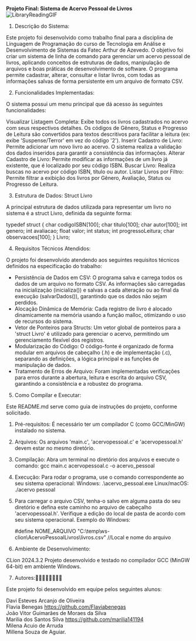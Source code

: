 <b>Projeto Final: Sistema de Acervo Pessoal de Livros <br></b>
![LibraryReadingGIF](https://github.com/user-attachments/assets/f21629c7-721f-4dd4-bea0-c8eb7dca8f4c)


1. Descrição do Sistema:

Este projeto foi desenvolvido como trabalho final para a disciplina de Linguagem de Programação do curso de Tecnologia em Análise e Desenvolvimento de Sistemas da Fatec Arthur de Azevedo.
O objetivo foi criar um sistema de linha de comando para gerenciar um acervo pessoal de livros, aplicando conceitos de estruturas de dados, manipulação de arquivos e boas práticas de desenvolvimento de software. 
O programa permite cadastrar, alterar, consultar e listar livros, com todas as informações salvas de forma persistente em um arquivo de formato CSV.

2. Funcionalidades Implementadas:

O sistema possui um menu principal que dá acesso às seguintes funcionalidades:

Visualizar Listagem Completa: Exibe todos os livros cadastrados no acervo com seus respectivos detalhes. Os códigos de Gênero, Status e Progresso de Leitura são convertidos para textos descritivos para facilitar a leitura (ex: exibe 'Suspense/Terror' em vez do código '2').
Inserir Cadastro de Livro: Permite adicionar um novo livro ao acervo. O sistema realiza a validação dos dados inseridos para garantir a consistência das informações.
Alterar Cadastro de Livro: Permite modificar as informações de um livro já existente, que é localizado por seu código ISBN.
Buscar Livro: Realiza buscas no acervo por código ISBN, título ou autor.
Listar Livros por Filtro: Permite filtrar a exibição dos livros por Gênero, Avaliação, Status ou Progresso de Leitura.

3. Estrutura de Dados: Struct Livro

A principal estrutura de dados utilizada para representar um livro no sistema é a struct Livro, definida da seguinte forma:

typedef struct {
    char codigoISBN[100];
    char titulo[100];
    char autor[100];
    int genero;
    int avaliacao;
    float valor;
    int status;
    int progressoLeitura;
    char observacoes[100];
} Livro;


4. Requisitos Técnicos Atendidos:

O projeto foi desenvolvido atendendo aos seguintes requisitos técnicos definidos na especificação do trabalho:

- Persistência de Dados em CSV: O programa salva e carrega todos os dados de um arquivo no formato CSV. As informações são carregadas na inicialização (inicializa()) e salvas a cada alteração ou ao final da execução (salvarDados()), garantindo que os dados não sejam perdidos.
- Alocação Dinâmica de Memória: Cada registro de livro é alocado dinamicamente na memória usando a função malloc, otimizando o uso de recursos do sistema.
- Vetor de Ponteiros para Structs: Um vetor global de ponteiros para a 'struct Livro' é utilizado para gerenciar o acervo, permitindo um gerenciamento flexível dos registros.
- Modularização do Código: O código-fonte é organizado de forma modular em arquivos de cabeçalho (.h) e de implementação (.c), separando as definições, a lógica principal e as funções de manipulação de dados.
- Tratamento de Erros de Arquivo: Foram implementadas verificações para erros durante a abertura, leitura e escrita do arquivo CSV, garantindo a consistência e a robustez do programa.

5. Como Compilar e Executar:

Este README.md serve como guia de instruções do projeto, conforme solicitado.

1.  Pré-requisitos: É necessário ter um compilador C (como GCC/MinGW) instalado no sistema.
2.  Arquivos: Os arquivos 'main.c', 'acervopessoal.c' e 'acervopessoal.h' devem estar no mesmo diretório.
3.  Compilação: Abra um terminal no diretório dos arquivos e execute o comando: gcc main.c acervopessoal.c -o acervo_pessoal
4.  Execução: Para rodar o programa, use o comando correspondente ao seu sistema operacional:
	Windows: .\acervo_pessoal.exe
	Linux/macOS: ./acervo pessoal
5.  Para carregar o arquivo CSV, tenha-o salvo em alguma pasta do seu diretório e defina este caminho no arquivo de cabeçalho 'acervopessoal.h'. Verifique a edição do local de pasta de acordo com seu sistema operacional. Exemplo do Windows:

	#define NOME_ARQUIVO "C:\\temp\\ws-clion\\AcervoPessoalLivros\\livros.csv" //Local e nome do arquivo

6. Ambiente de Desenvolvimento: 

CLion 2024.3.2
Projeto desenvolvido e testado no compilador GCC (MinGW 64-bit) em ambiente Windows.

7. Autores:👨‍🦰👨‍🦰👧👧👧👧

Este projeto foi desenvolvido em equipe pelos seguintes alunos:

Davi Esteves Arcanjo de Oliveira<br>
Flavia Benegas https://github.com/Flaviabenegas <br>
João Vitor Guimarães de Moraes da Silva<br>
Marilia dos Santos Silva https://github.com/marilia141194 <br>
Milena Acuio de Arruda<br>
Millena Souza de Aguiar.
